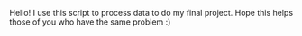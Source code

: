 Hello! I use this script to process data to do my final project. Hope this helps those of you who have the same problem :)
